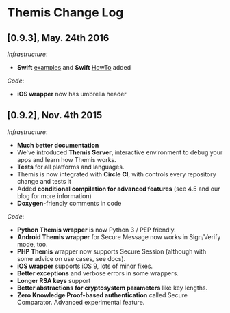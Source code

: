 # Themis Change Log


## [0.9.3], May. 24th 2016

_Infrastructure_: 

* **Swift** [examples](https://github.com/cossacklabs/themis/tree/master/docs/examples/swift) and **Swift** [HowTo](https://github.com/cossacklabs/themis/wiki/Swift-Howto) added

_Code_:
* **iOS wrapper** now has umbrella header


## [0.9.2], Nov. 4th 2015

_Infrastructure_: 
- **Much better documentation**
- We've introduced **Themis Server**, interactive environment to debug your apps and learn how Themis works.
- **Tests** for all platforms and languages.
- Themis is now integrated with **Circle CI**, with controls every repository change and tests it
- Added **conditional compilation for advanced features** (see 4.5 and our blog for more information) 
- **Doxygen**-friendly comments in code

_Code_:
- **Python Themis wrapper** is now Python 3 / PEP friendly.
- **Android Themis wrapper** for Secure Message now works in Sign/Verify mode, too.
- **PHP Themis** wrapper now supports Secure Session (although with some advice on use cases, see docs).
- **iOS wrapper** supports iOS 9, lots of minor fixes.
- **Better exceptions** and verbose errors in some wrappers.
- **Longer RSA keys** support
- **Better abstractions for cryptosystem parameters** like key lengths. 
- **Zero Knowledge Proof-based authentication** called Secure Comparator. Advanced experimental feature.
